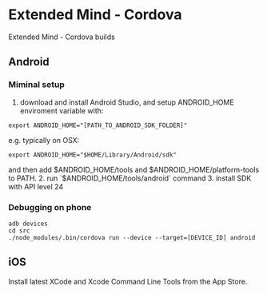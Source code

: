 Extended Mind - Cordova
========================

Extended Mind - Cordova builds

Android
-------

### Miminal setup

1. download and install Android Studio, and setup ANDROID_HOME enviroment variable with:
```
export ANDROID_HOME="[PATH_TO_ANDROID_SDK_FOLDER]"
```

e.g. typically on OSX:

```
export ANDROID_HOME="$HOME/Library/Android/sdk"
```

and then add $ANDROID_HOME/tools and $ANDROID_HOME/platform-tools to PATH.
2. run `$ANDROID_HOME/tools/android` command
3. install SDK with API level 24

### Debugging on phone

```
adb devices
cd src
./node_modules/.bin/cordova run --device --target=[DEVICE_ID] android
```

iOS
---

Install latest XCode and Xcode Command Line Tools from the App Store.
